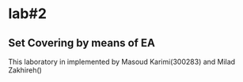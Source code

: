 # lab#2
## Set Covering by means of EA
This laboratory in implemented by Masoud Karimi(300283) and Milad Zakhireh() 

